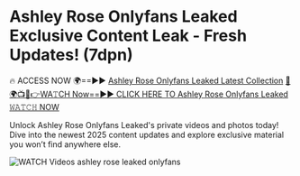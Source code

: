 # Ashley Rose Onlyfans Leaked Exclusive Content Leak - Fresh Updates! (7dpn)

🔥 ACCESS NOW 🌍==►► <a href="https://tinyurl.com/3fjeunct" rel="nofollow">Ashley Rose Onlyfans Leaked Latest Collection</a></h3>
[🔴🌍📺📱👉WA𝚃CH Now==►► CLICK HERE TO Ashley Rose Onlyfans Leaked 𝚆𝙰𝚃𝙲𝙷 NOW](https://tinyurl.com/3fjeunct)

Unlock Ashley Rose Onlyfans Leaked's private videos and photos today! Dive into the newest 2025 content updates and explore exclusive material you won’t find anywhere else.


<a href="https://tinyurl.com/3fjeunct" rel="nofollow" data-target="animated-image.originalLink"><img src="https://camo.githubusercontent.com/8a4f000d20f83aca3bf7ec5f350d767afa0574a8a352519fd8cfa583a6f93a33/68747470733a2f2f692e696d6775722e636f6d2f644a486b345a712e676966" alt="WATCH Videos" data-canonical-src="https://i.imgur.com/dJHk4Zq.gif" style="max-width: 100%; display: inline-block;" data-target="animated-image.originalImage"></a>
ashley rose leaked onlyfans